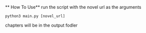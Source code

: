 ** How To Use**
run the script with the novel url as the arguments
```
python3 main.py [novel_url]
```

chapters will be in the output fodler
